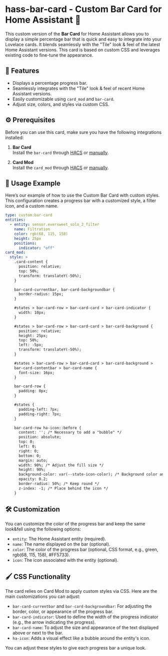 # hass-bar-card - Custom Bar Card for Home Assistant 🎨

This custom version of the **Bar Card** for Home Assistant allows you to display a simple percentage bar that is quick and easy to integrate into your Lovelace cards. It blends seamlessly with the "Tile" look & feel of the latest Home Assistant versions. This card is based on custom CSS and leverages existing code to fine-tune the appearance.

## 🚀 Features
- Displays a percentage progress bar.
- Seamlessly integrates with the "Tile" look & feel of recent Home Assistant versions.
- Easily customizable using `card_mod` and `bar-card`.
- Adjust size, colors, and styles via custom CSS.

## ⚙️ Prerequisites

Before you can use this card, make sure you have the following integrations installed:

1. **Bar Card**  
   Install the `bar-card` through [HACS](https://hacs.xyz/) or [manually](https://github.com/custom-cards/bar-card).

2. **Card Mod**  
   Install the `card_mod` through [HACS](https://hacs.xyz/) or [manually](https://github.com/thomasloven/lovelace-card-mod).

## 📝 Usage Example

Here’s our example of how to use the Custom Bar Card with custom styles. This configuration creates a progress bar with a customized style, a filter icon, and a custom name.

```yaml
type: custom:bar-card
entities:
  - entity: sensor.eversweet_solo_2_filter
    name: Filtration
    color: rgb(68, 115, 158)
    height: 25px
    positions:
      indicator: "off"
card_mod:
  style: >
    .card-content {
      position: relative;
      top: 50%;
      transform: translateY(-50%);
    }

    bar-card-currentbar, bar-card-backgroundbar {
      border-radius: 15px;
    }

    #states > bar-card-row > bar-card-card > bar-card-indicator {
      width: 10px;
    }

    #states > bar-card-row > bar-card-card > bar-card-background {
      position: relative;
      height: 25px;
      top: 50%;
      left: -5px;
      transform: translateY(-50%);
    }

    #states > bar-card-row > bar-card-card > bar-card-background >
    bar-card-contentbar > bar-card-name {
      font-size: 16px;
    }

    bar-card-row {
      padding: 0px;
    }

    #states {
      padding-left: 7px;
      padding-right: 7px;
    }

    bar-card-row ha-icon::before {
      content: ''; /* Necessary to add a "bubble" */
      position: absolute;
      top: 0;
      left: 0;
      right: 0;
      bottom: 0;
      margin: auto;
      width: 90%; /* Adjust the fill size */
      height: 90%;
      background-color: var(--state-icon-color); /* Background color and transparency */
      opacity: 0.2;
      border-radius: 50%; /* Keep round */
      z-index: -1; /* Place behind the icon */
    }
```

## 🛠️ Customization

You can customize the color of the progress bar and keep the same look&fell using the following options:
- `entity`: The Home Assistant entity (required).
- `name`: The name displayed on the bar (optional).
- `color`: The color of the progress bar (optional, CSS format, e.g., green, rgb(68, 115, 158), #FF5733).
- `icon`: The icon associated with the entity (optional).

## 🖌️ CSS Functionality

The card relies on Card Mod to apply custom styles via CSS. Here are the main customizations you can adjust:

- `bar-card-currentbar` and `bar-card-backgroundbar`: For adjusting the border, color, or appearance of the progress bar.
- `bar-card-indicator`: Used to define the width of the progress indicator (e.g., the arrow indicating the progress).
- `bar-card-name`: To adjust the size and appearance of the text displayed above or next to the bar.
- `ha-icon`: Adds a visual effect like a bubble around the entity's icon.

You can adjust these styles to give each progress bar a unique look.


